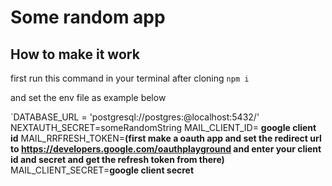 # Some random app


## **How to make it work**

first run this command in your terminal after cloning
`npm i`

and set the env file as example below

`DATABASE_URL = 'postgresql://postgres:<username>@localhost:5432/<db-name>'
NEXTAUTH_SECRET=someRandomString
MAIL_CLIENT_ID= **google client id**
MAIL_RRFRESH_TOKEN=**(first make a oauth app and set the redirect url to https://developers.google.com/oauthplayground and enter your client id and secret and get the refresh token from there)**
MAIL_CLIENT_SECRET=**google client secret**